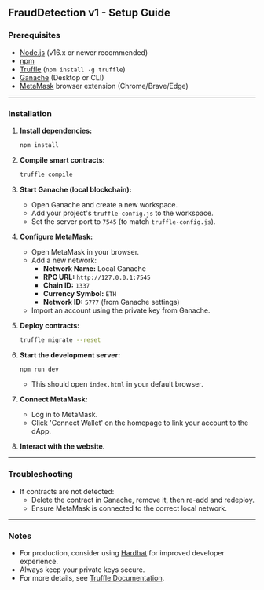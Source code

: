 ## FraudDetection v1 - Setup Guide

### Prerequisites

-   [Node.js](https://nodejs.org/) (v16.x or newer recommended)
-   [npm](https://www.npmjs.com/)
-   [Truffle](https://trufflesuite.com/truffle/) (`npm install -g truffle`)
-   [Ganache](https://trufflesuite.com/ganache/) (Desktop or CLI)
-   [MetaMask](https://metamask.io/) browser extension (Chrome/Brave/Edge)

---

### Installation

1. **Install dependencies:**

    ```sh
    npm install
    ```

2. **Compile smart contracts:**

    ```sh
    truffle compile
    ```

3. **Start Ganache (local blockchain):**

    - Open Ganache and create a new workspace.
    - Add your project's `truffle-config.js` to the workspace.
    - Set the server port to `7545` (to match `truffle-config.js`).

4. **Configure MetaMask:**

    - Open MetaMask in your browser.
    - Add a new network:
        - **Network Name:** Local Ganache
        - **RPC URL:** `http://127.0.0.1:7545`
        - **Chain ID:** `1337`
        - **Currency Symbol:** `ETH`
        - **Network ID:** `5777` (from Ganache settings)
    - Import an account using the private key from Ganache.

5. **Deploy contracts:**

    ```sh
    truffle migrate --reset
    ```

6. **Start the development server:**

    ```sh
    npm run dev
    ```

    - This should open `index.html` in your default browser.

7. **Connect MetaMask:**

    - Log in to MetaMask.
    - Click 'Connect Wallet' on the homepage to link your account to the dApp.

8. **Interact with the website.**

---

### Troubleshooting

-   If contracts are not detected:
    -   Delete the contract in Ganache, remove it, then re-add and redeploy.
    -   Ensure MetaMask is connected to the correct local network.

---

### Notes

-   For production, consider using [Hardhat](https://hardhat.org/) for improved developer experience.
-   Always keep your private keys secure.
-   For more details, see [Truffle Documentation](https://trufflesuite.com/docs/truffle/).
